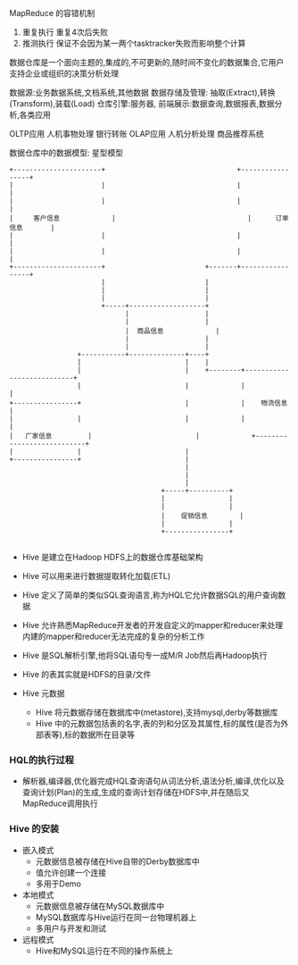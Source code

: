 MapReduce 的容错机制

1. 重复执行 重复4次后失败
2. 推测执行 保证不会因为某一两个tasktracker失败而影响整个计算

数据仓库是一个面向主题的,集成的,不可更新的,随时间不变化的数据集合,它用户支持企业或组织的决策分析处理

数据源:业务数据系统,文档系统,其他数据
数据存储及管理: 抽取(Extract),转换(Transform),装载(Load)
仓库引擎:服务器,
前端展示:数据查询,数据报表,数据分析,各类应用

OLTP应用 人机事物处理 银行转账
OLAP应用 人机分析处理 商品推荐系统

数据仓库中的数据模型:
星型模型

```
+----------------------+                                 +-----------------+
|                      |                                 |                 |
|                      |                                 |                 |
|     客户信息             |                                 |      订单信息       |
|                      |                                 |                 |
|                      |                                 |                 |
+----------------------+                         +-------+-----------------+
                       |                         |
                       |                         |
                       |                         |
                       +-----+-------------------+
                             |                   |
                             |                   |
                             |  商品信息             |
                             |                   |
                             |                   |
                 +-----------+--------------+----+
                 |                          |    |
                 |                          |    +--------+---------------------------+
                 |                          |             |                           |
+----------------+                          |             |    物流信息                   |
|                |                          |             |                           |
|   厂家信息         |                          |             +---------------------------+
|                |                          |
+----------------+                          |
                                            |
                                            |
                                            |
                                      +-----+----------+
                                      |                |
                                      |                |
                                      |    促销信息        |
                                      |                |
                                      +----------------+


```


- Hive 是建立在Hadoop HDFS上的数据仓库基础架构
- Hive 可以用来进行数据提取转化加载(ETL)
- Hive 定义了简单的类似SQL查询语言,称为HQL它允许数据SQL的用户查询数据
- Hive 允许熟悉MapReduce开发者的开发自定义的mapper和reducer来处理内建的mapper和reducer无法完成的复杂的分析工作
- Hive 是SQL解析引擎,他将SQL语句专一成M/R Job然后再Hadoop执行
- Hive 的表其实就是HDFS的目录/文件

- Hive 元数据
    + Hive 将元数据存储在数据库中(metastore),支持mysql,derby等数据库
    + Hive 中的元数据包括表的名字,表的列和分区及其属性,标的属性(是否为外部表等),标的数据所在目录等
 
### HQL的执行过程
 - 解析器,编译器,优化器完成HQL查询语句从词法分析,语法分析,编译,优化以及查询计划(Plan)的生成,生成的查询计划存储在HDFS中,并在随后又MapReduce调用执行

### Hive 的安装
- 嵌入模式
    + 元数据信息被存储在Hive自带的Derby数据库中
    + 值允许创建一个连接
    + 多用于Demo
- 本地模式
    + 元数据信息被存储在MySQL数据库中
    + MySQL数据库与Hive运行在同一台物理机器上
    + 多用户与开发和测试
- 远程模式
    + Hive和MySQL运行在不同的操作系统上

